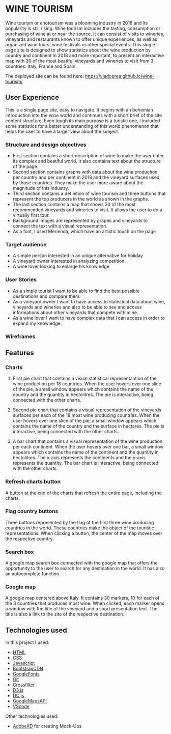 # WINE TOURISM

Wine tourism or enotourism was a blooming industry in 2018 and its popularity is still rising. Wine tourism includes the tasting, consumption or purchasing of wine  at or near the source. It can consist of visits to wineries, vineyards and restaurants known to offer unique experiences, as well as organized wine tours, wine festivals or other special events.
This single page site is designed to show statistics about the wine production by country and continent in 2018 and more important, to present an interactive map with 30 of the most beatiful vineyards and wineries to visit from 3 countries: Italy, France and Spain.

The deployed site can be found here: <https://vladoprea.github.io/wine-tourism/>

## User Experience

This is a single page site, easy to navigate. It begins with an bohemian introduction into the wine world and continues with a short brief of the site content structure. Even tough its main purpose is a turistic one, I included some statistics for a better understanding of this world phenomenon that helps the user to have a larger view about the subject.

### Structure and design objectives

+ First section contains a short description of wine to make the user enter its complex and beatiful world. It also contains text about the structure of the page.
+ Second section contains graphs with data about the wine production per country and per continent in 2018 and the vineyard surfaces used by those countries. They make the user more aware about the magnitude of this industry.
+ Third section contains a definition of wine tourism and three buttons that represent the top producers in the world as shown in the graphs.
+ The last section contains a map that shows 30 of the most recommended vineyards and wineries to visit. It allows the user to do a virtually first tour.
+ Background images are represented by grapes and vineyards to connect the text with a visual representation.
+ As a font, I used Merienda, which have an artistic touch on the page

### Target audience

+ A simple person interested in an unique alternative for holiday
+ A vineyard owner interested in analyzing competition
+ A wine lover looking to enlarge his knowledge

### User Stories

+ As a simple tourist I want to be able to find the best possible destinations and compare them.
+ As a vineyard owner I want to have access to statistical data about wine, vineyards and wineries and also to be able to see and access informations about other vineyards that compete with mine.
+ As a wine lover I want to have complex data that I can access in order to expand my knowledge.

### Wireframes

## Features

### Charts

1. First pie chart that contains a visual statistical representantion of the wine production per 18 countries. When the user hovers over one slice of the pie, a small window appears which contains the name of the country and the quantity in hectolitres. The pie is interactive, being connected with the other charts.

2. Second pie chart that contains a visual representation of the vineyards surfaces per each of the 18 most wine producing countries. When the user hovers over one slice of the pie, a small window appears which contains the name of the country and the surface in hectares. The pie is interactive, being connected with the other charts.

3. A bar chart that contains a visual representation of the wine production per each continent. When the user hovers over one bar, a small window appears which contains the name of the continent and the quantity in hectolitres. The x-axis represents the continents and the y-axis represents the quantity. The bar chart is interactive, being connected with the other charts.

### Refresh charts button

A button at the end of the charts that refresh the entire page, including the charts.

### Flag country buttons

Three buttons represented by the flag of the first three wine producing countries in the world. These countries make the object of the touristic representations. When clicking a button, the center of the map moves over the respective country.

### Search box

A google map search box connected with the google map that offers the opportunity to the user to search for any destination in the world. It has also an autocomplete function.

### Google map

A google map centered above Italy. It contains 30 markers, 10 for each of the 3 countries that produces most wine. When clicked, each marker opens a window with the title of the vineyard and a short presentation text. The title is also a link to the site of the respective destination.

## Technologies used

In this project I used:

+ [HTML](https://www.w3schools.com/html/)
+ [CSS](https://www.w3schools.com/css/)
+ [Javascript](https://developer.mozilla.org/en-US/docs/Web/JavaScript)
+ [BootstrapCDN](https://getbootstrap.com/)
+ [GoogleFonts](https://fonts.google.com/)
+ [Git](https://git-scm.com/)
+ [Crossfilter](https://github.com/crossfilter)
+ [D3.js](https://d3js.org/)
+ [DC.js](https://dc-js.github.io/dc.js/)
+ [GoogleMapsAPI](https://developers.google.com/maps/documentation/javascript/tutorial)
+ [VScode](https://code.visualstudio.com/)

Other technologies used:

+ [AdobeXD](https://www.adobe.com/ro/products/xd.html) for creating Mock-Ups
